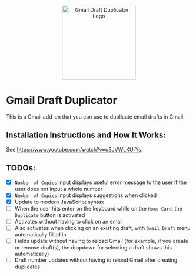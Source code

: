 <p align="center">
  <img src="https://raw.githubusercontent.com/jnbli/Gmail-Draft-Duplicator/master/Logo.png" alt="Gmail Draft Duplicator Logo" width="200" height="200">
</p>

# Gmail Draft Duplicator
This is a Gmail add-on that you can use to duplicate email drafts in Gmail.

## Installation Instructions and How It Works:
See https://www.youtube.com/watch?v=o3JVWLKUrYs.

## TODOs:
- [X] `Number of Copies` input displays useful error message to the user if the user does not input a whole number
- [X] `Number of Copies` input displays suggestions when clicked 
- [X] Update to modern JavaScript syntax
- [ ] When the user hits enter on the keyboard while on the `Home Card`, the `Duplicate` button is activated
- [ ] Activates without having to click on an email
- [ ] Also activates when clicking on an existing draft, with `Gmail Draft` menu automatically filled in
- [ ] Fields update without having to reload Gmail (for example, if you create or remove draft(s), the dropdown for selecting a draft shows this automatically)
- [ ] Draft number updates without having to reload Gmail after creating duplicates
